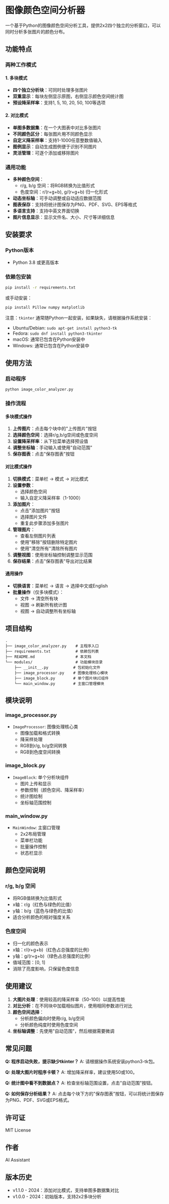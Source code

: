 # 图像颜色空间分析器

一个基于Python的图像颜色空间分析工具，提供2x2四个独立的分析窗口，可以同时分析多张图片的颜色分布。

## 功能特点

### 两种工作模式

#### 1. 多块模式
- **四个独立分析块**：可同时处理多张图片
- **双重显示**：每块左侧显示原图，右侧显示颜色空间统计图
- **预设降采样率**：支持1, 5, 10, 20, 50, 100等选项

#### 2. 对比模式
- **单图多数据集**：在一个大图表中对比多张图片
- **不同颜色区分**：每张图片用不同颜色显示
- **自定义降采样率**：支持1-1000任意整数值输入
- **图例显示**：自动生成图例便于识别不同图片
- **灵活管理**：可逐个添加或移除图片

### 通用功能
- **多种颜色空间**：
  - r/g, b/g 空间：将RGB转换为比值形式
  - 色度空间：r/(r+g+b), g/(r+g+b) 归一化形式
- **动态坐标轴**：可手动调整或自动适应数据范围
- **图表保存**：支持将统计图保存为PNG、PDF、SVG、EPS等格式
- **多语言支持**：支持中英文界面切换
- **图片信息显示**：显示文件名、大小、尺寸等详细信息

## 安装要求

### Python版本
- Python 3.8 或更高版本

### 依赖包安装

```bash
pip install -r requirements.txt
```

或手动安装：

```bash
pip install Pillow numpy matplotlib
```

注意：`tkinter` 通常随Python一起安装，如果缺失，请根据操作系统安装：
- Ubuntu/Debian: `sudo apt-get install python3-tk`
- Fedora: `sudo dnf install python3-tkinter`
- macOS: 通常已包含在Python安装中
- Windows: 通常已包含在Python安装中

## 使用方法

### 启动程序

```bash
python image_color_analyzer.py
```

### 操作流程

#### 多块模式操作
1. **上传图片**：点击每个块中的"上传图片"按钮
2. **选择颜色空间**：选择r/g,b/g空间或色度空间
3. **设置降采样率**：从下拉菜单选择预设值
4. **调整坐标轴**：手动输入或使用"自动范围"
5. **保存图表**：点击"保存图表"按钮

#### 对比模式操作
1. **切换模式**：菜单栏 → 模式 → 对比模式
2. **设置参数**：
   - 选择颜色空间
   - 输入自定义降采样率（1-1000）
3. **添加图片**：
   - 点击"添加图片"按钮
   - 选择图片文件
   - 重复此步骤添加多张图片
4. **管理图片**：
   - 查看左侧图片列表
   - 使用"移除"按钮删除特定图片
   - 使用"清空所有"清除所有图片
5. **调整视图**：使用坐标轴控制调整显示范围
6. **保存结果**：点击"保存图表"导出对比结果

#### 通用操作
- **切换语言**：菜单栏 → 语言 → 选择中文或English
- **批量操作**（仅多块模式）：
  - 文件 → 清空所有块
  - 视图 → 刷新所有统计图
  - 视图 → 自动调整所有坐标轴

## 项目结构

```
.
├── image_color_analyzer.py    # 主程序入口
├── requirements.txt           # 依赖包列表
├── README.md                  # 本文档
└── modules/                   # 功能模块目录
    ├── __init__.py           # 包初始化文件
    ├── image_processor.py    # 图像处理核心模块
    ├── image_block.py        # 单个图片块UI组件
    └── main_window.py        # 主窗口管理模块
```

## 模块说明

### image_processor.py
- `ImageProcessor`: 图像处理核心类
  - 图像加载和格式转换
  - 降采样处理
  - RGB到r/g, b/g空间转换
  - RGB到色度空间转换

### image_block.py
- `ImageBlock`: 单个分析块组件
  - 图片上传和显示
  - 参数控制（颜色空间、降采样率）
  - 统计图绘制
  - 坐标轴范围控制

### main_window.py
- `MainWindow`: 主窗口管理
  - 2x2布局管理
  - 菜单栏功能
  - 批量操作控制
  - 状态栏显示

## 颜色空间说明

### r/g, b/g 空间
- 将RGB值转换为比值形式
- x轴：r/g（红色与绿色的比值）
- y轴：b/g（蓝色与绿色的比值）
- 适合分析颜色的相对强度关系

### 色度空间
- 归一化的颜色表示
- x轴：r/(r+g+b)（红色占总强度的比例）
- y轴：g/(r+g+b)（绿色占总强度的比例）
- 值域范围：[0, 1]
- 消除了亮度影响，只保留色度信息

## 使用建议

1. **大图片处理**：使用较高的降采样率（50-100）以提高性能
2. **对比分析**：在不同块中加载相似图片，使用相同参数进行对比
3. **颜色空间选择**：
   - 分析颜色偏向时使用r/g, b/g空间
   - 分析颜色纯度时使用色度空间
4. **坐标轴调整**：先使用"自动范围"，然后根据需要微调

## 常见问题

**Q: 程序启动失败，提示缺少tkinter？**
A: 请根据操作系统安装python3-tk包。

**Q: 处理大图片时程序卡顿？**
A: 增加降采样率，建议使用50或100。

**Q: 统计图中看不到数据点？**
A: 检查坐标轴范围设置，点击"自动范围"按钮。

**Q: 如何保存分析结果？**
A: 点击每个块下方的"保存图表"按钮，可以将统计图保存为PNG、PDF、SVG或EPS格式。

## 许可证

MIT License

## 作者

AI Assistant

## 版本历史

- v1.1.0 - 2024：添加对比模式，支持单图多数据集对比
- v1.0.0 - 2024：初始版本，支持2x2多块分析